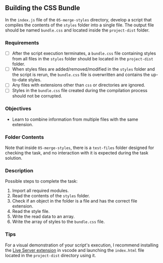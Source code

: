 ## Building the CSS Bundle

In the `index.js` file of the `05-merge-styles` directory, develop a script that compiles the contents of the `styles` folder into a single file. The output file should be named `bundle.css` and located inside the `project-dist` folder.

### Requirements

- [ ] After the script execution terminates, a `bundle.css` file containing styles from all files in the `styles` folder should be located in the `project-dist` folder.
- [ ] When styles files are added/removed/modified in the `styles` folder and the script is rerun, the `bundle.css` file is overwritten and contains the up-to-date styles.
- [ ] Any files with extensions other than `css` or directories are ignored.
- [ ] Styles in the `bundle.css` file created during the compilation process should not be corrupted.

### Objectives

- Learn to combine information from multiple files with the same extension.

### Folder Contents

Note that inside `05-merge-styles`, there is a `test-files` folder designed for checking the task, and no interaction with it is expected during the task solution.

### Description

Possible steps to complete the task:

1. Import all required modules.
2. Read the contents of the `styles` folder.
3. Check if an object in the folder is a file and has the correct file extension.
4. Read the style file.
5. Write the read data to an array.
6. Write the array of styles to the `bundle.css` file.

### Tips

For a visual demonstration of your script's execution, I recommend installing the [Live Server extension](https://marketplace.visualstudio.com/items?itemName=ritwickdey.LiveServer) in vscode and launching the `index.html` file located in the `project-dist` directory using it.